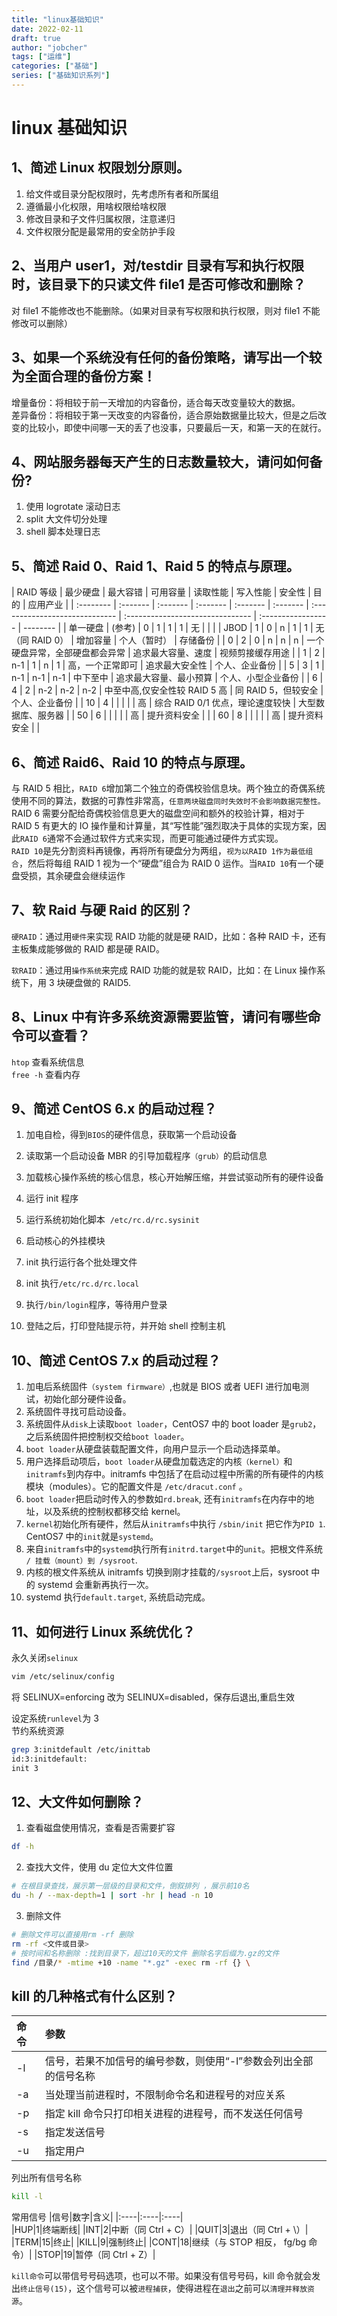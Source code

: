 ```yaml
---
title: "linux基础知识"
date: 2022-02-11
draft: true
author: "jobcher"
tags: ["运维"]
categories: ["基础"]
series: ["基础知识系列"]
---
```


# linux 基础知识

## 1、简述 Linux 权限划分原则。

1. 给文件或目录分配权限时，先考虑所有者和所属组
2. 遵循最小化权限，用啥权限给啥权限
3. 修改目录和子文件归属权限，注意递归
4. 文件权限分配是最常用的安全防护手段

## 2、当用户 user1，对/testdir 目录有写和执行权限时，该目录下的只读文件 file1 是否可修改和删除？

对 file1 不能修改也不能删除。（如果对目录有写权限和执行权限，则对 file1 不能修改可以删除）

## 3、如果一个系统没有任何的备份策略，请写出一个较为全面合理的备份方案！

增量备份：将相较于前一天增加的内容备份，适合每天改变量较大的数据。  
差异备份：将相较于第一天改变的内容备份，适合原始数据量比较大，但是之后改变的比较小，即使中间哪一天的丢了也没事，只要最后一天，和第一天的在就行。

## 4、网站服务器每天产生的日志数量较大，请问如何备份?

1. 使用 logrotate 滚动日志
2. split 大文件切分处理
3. shell 脚本处理日志

## 5、简述 Raid 0、Raid 1、Raid 5 的特点与原理。

| RAID 等级 | 最少硬盘 | 最大容错 | 可用容量 | 读取性能 | 写入性能 | 安全性                         | 目的                             | 应用产业           |
| :-------- | :------- | :------- | :------- | :------- | :------- | :----------------------------- | :------------------------------- | :----------------- | -------- |
| 单一硬盘  | (参考)   | 0        | 1        | 1        | 1        | 无                             |                                  |                    |
| JBOD      | 1        | 0        | n        | 1        | 1        | 无（同 RAID 0）                | 增加容量                         | 个人（暂时）       | 存储备份 |
| 0         | 2        | 0        | n        | n        | n        | 一个硬盘异常，全部硬盘都会异常 | 追求最大容量、速度               | 视频剪接缓存用途   |
| 1         | 2        | n-1      | 1        | n        | 1        | 高，一个正常即可               | 追求最大安全性                   | 个人、企业备份     |
| 5         | 3        | 1        | n-1      | n-1      | n-1      | 中下至中                       | 追求最大容量、最小预算           | 个人、小型企业备份 |
| 6         | 4        | 2        | n-2      | n-2      | n-2      | 中至中高,仅安全性较 RAID 5 高  | 同 RAID 5，但较安全              | 个人、企业备份     |
| 10        | 4        |          |          |          |          | 高                             | 综合 RAID 0/1 优点，理论速度较快 | 大型数据库、服务器 |
| 50        | 6        |          |          |          |          | 高                             | 提升资料安全                     |                    |
| 60        | 8        |          |          |          |          | 高                             | 提升资料安全                     |                    |

## 6、简述 Raid6、Raid 10 的特点与原理。

与 RAID 5 相比，`RAID 6`增加第二个独立的奇偶校验信息块。两个独立的奇偶系统使用不同的算法，数据的可靠性非常高，`任意两块磁盘同时失效时不会影响数据完整性。`RAID 6 需要分配给奇偶校验信息更大的磁盘空间和额外的校验计算，相对于 RAID 5 有更大的 IO 操作量和计算量，其“写性能”强烈取决于具体的实现方案，因此`RAID 6`通常不会通过软件方式来实现，而更可能通过硬件方式实现。  
`RAID 10`是先分割资料再镜像，再将所有硬盘分为两组，`视为以RAID 1作为最低组合`，然后将每组 RAID 1 视为一个“硬盘”组合为 RAID 0 运作。当`RAID 10`有一个硬盘受损，其余硬盘会继续运作

## 7、软 Raid 与硬 Raid 的区别？

`硬RAID`：通过用`硬件`来实现 RAID 功能的就是硬 RAID，比如：各种 RAID 卡，还有主板集成能够做的 RAID 都是硬 RAID。

`软RAID`：通过用`操作系统`来完成 RAID 功能的就是软 RAID，比如：在 Linux 操作系统下，用 3 块硬盘做的 RAID5.

## 8、Linux 中有许多系统资源需要监管，请问有哪些命令可以查看？

`htop` 查看系统信息  
`free -h` 查看内存

## 9、简述 CentOS 6.x 的启动过程？

1. 加电自检，得到`BIOS`的硬件信息，获取第一个启动设备

2. 读取第一个启动设备 MBR 的引导加载程序`（grub）`的启动信息

3. 加载核心操作系统的核心信息，核心开始解压缩，并尝试驱动所有的硬件设备

4. 运行 init 程序

5. 运行系统初始化脚本  `/etc/rc.d/rc.sysinit`

6. 启动核心的外挂模块

7. init 执行运行各个批处理文件

8. init 执行`/etc/rc.d/rc.local`

9. 执行`/bin/login`程序，等待用户登录

10. 登陆之后，打印登陆提示符，并开始 shell 控制主机

## 10、简述 CentOS 7.x 的启动过程？

1. 加电后系统固件`（system firmware）`,也就是 BIOS 或者 UEFI 进行加电测试，初始化部分硬件设备。
2. 系统固件寻找可启动设备。
3. 系统固件从`disk`上读取`boot loader`，CentOS7 中的 boot loader 是`grub2`，之后系统固件把控制权交给`boot loader`。
4. `boot loader`从硬盘装载配置文件，向用户显示一个启动选择菜单。
5. 用户选择启动项后，`boot loader`从硬盘加载选定的内核`（kernel）`和`initramfs`到内存中。initramfs 中包括了在启动过程中所需的所有硬件的内核模块（modules）。它的配置文件是 `/etc/dracut.conf` 。
6. `boot loader`把启动时传入的参数如`rd.break`, 还有`initramfs`在内存中的地址，以及系统的控制权都移交给 kernel。
7. `kernel`初始化所有硬件，然后从`initramfs`中执行 `/sbin/init` 把它作为`PID 1`. CentOS7 中的`init`就是`systemd`。
8. 来自`initramfs`中的`systemd`执行所有`initrd.target`中的`unit`。把根文件系统 `/ 挂载（mount）到 /sysroot`.
9. 内核的根文件系统从 initramfs 切换到刚才挂载的`/sysroot`上后，sysroot 中的 systemd 会重新再执行一次。
10. systemd 执行`default.target`, 系统启动完成。

## 11、如何进行 Linux 系统优化？

永久关闭`selinux`

```sh
vim /etc/selinux/config
```

将 SELINUX=enforcing 改为 SELINUX=disabled，保存后退出,重启生效

设定系统`runlevel`为 3  
节约系统资源

```sh
grep 3:initdefault /etc/inittab
id:3:initdefault:
init 3
```

## 12、大文件如何删除？

1. 查看磁盘使用情况，查看是否需要扩容

```sh
df -h
```

2. 查找大文件，使用 du 定位大文件位置

```sh
# 在根目录查找，展示第一层级的目录和文件，倒叙排列 ，展示前10名
du -h / --max-depth=1 | sort -hr | head -n 10
```

3. 删除文件

```sh
# 删除文件可以直接用rm -rf 删除
rm -rf <文件或目录>
# 按时间和名称删除 :找到目录下，超过10天的文件 删除名字后缀为.gz的文件
find /目录/* -mtime +10 -name "*.gz" -exec rm -rf {} \
```

## kill 的几种格式有什么区别？

| 命令 | 参数                                                             |
| :--- | :--------------------------------------------------------------- |
| -l   | 信号，若果不加信号的编号参数，则使用“-l”参数会列出全部的信号名称 |
| -a   | 当处理当前进程时，不限制命令名和进程号的对应关系                 |
| -p   | 指定 kill 命令只打印相关进程的进程号，而不发送任何信号           |
| -s   | 指定发送信号                                                     |
| -u   | 指定用户                                                         |

列出所有信号名称

```sh
kill -l
```

常用信号
|信号|数字|含义|
|:----|:----|:----|  
|HUP|1|终端断线|
|INT|2|中断（同 Ctrl + C）|
|QUIT|3|退出（同 Ctrl + \）|
|TERM|15|终止|
|KILL|9|强制终止|
|CONT|18|继续（与 STOP 相反， fg/bg 命令）|
|STOP|19|暂停（同 Ctrl + Z）|

`kill命令`可以带信号号码选项，也可以不带。如果没有信号号码，kill 命令就会发出`终止信号(15)`，这个信号可以被`进程捕获`，使得进程在`退出`之前可以`清理并释放资源`。
